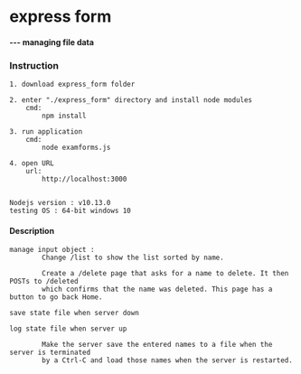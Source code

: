 # express form 

#### --- managing file data

### Instruction

    1. download express_form folder

    2. enter "./express_form" directory and install node modules          
        cmd:
            npm install
    
    3. run application 
        cmd:
            node examforms.js

    4. open URL 
        url:
            http://localhost:3000


    Nodejs version : v10.13.0
    testing OS : 64-bit windows 10 

#### Description
    
    manage input object :
            Change /list to show the list sorted by name.
    
            Create a /delete page that asks for a name to delete. It then POSTs to /deleted 
            which confirms that the name was deleted. This page has a button to go back Home.

    save state file when server down

    log state file when server up

            Make the server save the entered names to a file when the server is terminated 
            by a Ctrl-C and load those names when the server is restarted.
        
    
